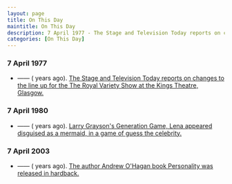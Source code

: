 ```yaml
---
layout: page
title: On This Day
maintitle: On This Day
description: 7 April 1977 - The Stage and Television Today reports on changes to the line up for the The Royal Variety Show at the Kings Theatre, Glasgow. 7 April 1980 - Larry Grayson's Generation Game, Lena appeared disguised as a mermaid, in a game of guess the celebrity. 7 April 2003 - The author Andrew O'Hagan book Personality was released in hardback.
categories: [On This Day]
---
```


### 7 April 1977
* —— (<span id="age1"></span> years ago). [The Stage and Television Today reports on changes to the line up for the The Royal Variety Show at the Kings Theatre, Glasgow.](/the%20stage%20and%20television%20today/1977/04/07/the-stage-and-television-today.html)

### 7 April 1980
* —— (<span id="age2"></span> years ago). [Larry Grayson's Generation Game, Lena appeared disguised as a mermaid, in a game of guess the celebrity.](/bbc%20one/1980/04/07/larry-graysons-generation-game.html)

### 7 April 2003
* —— (<span id="age3"></span> years ago). [The author Andrew O'Hagan book Personality was released in hardback.](/books/2003/04/07/personality.html#hardback)

<!-- Script for calculating number of years ago -->
<script>
var dob = '19770407';
var year = Number(dob.substr(0, 4));
var month = Number(dob.substr(4, 2)) - 1;
var day = Number(dob.substr(6, 2));
var today = new Date();
var age1 = today.getFullYear() - year;
if (today.getMonth() < month || (today.getMonth() == month && today.getDate() < day)) {
  age1--;
}
document.getElementById("age1").innerHTML=age1;

var dob = '19800407';
var year = Number(dob.substr(0, 4));
var month = Number(dob.substr(4, 2)) - 1;
var day = Number(dob.substr(6, 2));
var today = new Date();
var age2 = today.getFullYear() - year;
if (today.getMonth() < month || (today.getMonth() == month && today.getDate() < day)) {
  age2--;
}
document.getElementById("age2").innerHTML=age2;

var dob = '20030407';
var year = Number(dob.substr(0, 4));
var month = Number(dob.substr(4, 2)) - 1;
var day = Number(dob.substr(6, 2));
var today = new Date();
var age3 = today.getFullYear() - year;
if (today.getMonth() < month || (today.getMonth() == month && today.getDate() < day)) {
  age3--;
}
document.getElementById("age3").innerHTML=age3;
</script>

